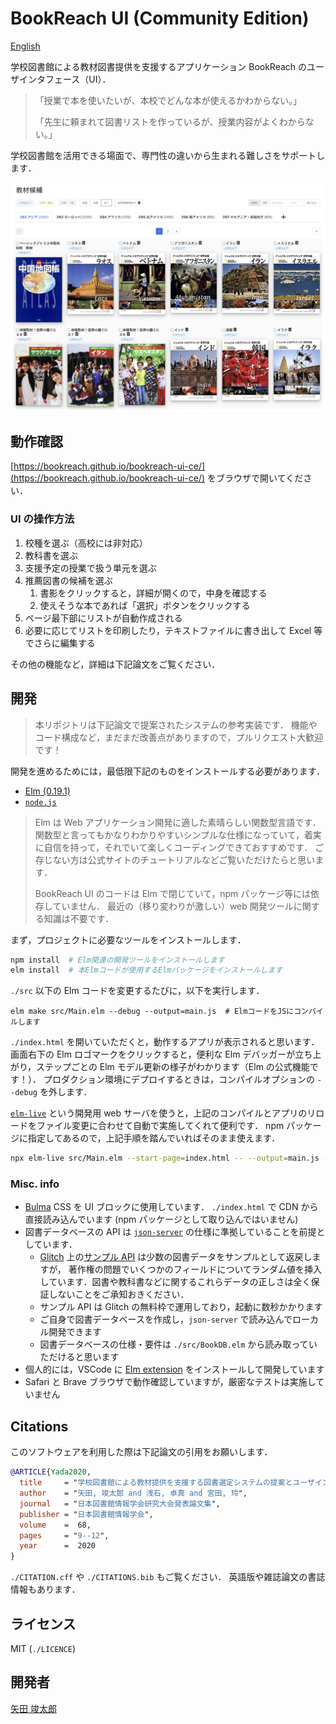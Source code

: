 # BookReach UI (Community Edition)

[English](./README.md)

学校図書館による教材図書提供を支援するアプリケーション BookReach のユーザインタフェース（UI）．

> 「授業で本を使いたいが、本校でどんな本が使えるかわからない。」
>
> 「先生に頼まれて図書リストを作っているが、授業内容がよくわからない。」

学校図書館を活用できる場面で、専門性の違いから生まれる難しさをサポートします．

![BookReach-UIの画面イメージ ](/assets/bookreach-ui.png)

## 動作確認

[https://bookreach.github.io/bookreach-ui-ce/](https://bookreach.github.io/bookreach-ui-ce/) をブラウザで開いてください．

### UI の操作方法

1. 校種を選ぶ（高校には非対応）
2. 教科書を選ぶ
3. 支援予定の授業で扱う単元を選ぶ
4. 推薦図書の候補を選ぶ
   1. 書影をクリックすると，詳細が開くので，中身を確認する
   2. 使えそうな本であれば「選択」ボタンをクリックする
5. ページ最下部にリストが自動作成される
6. 必要に応じてリストを印刷したり，テキストファイルに書き出して Excel 等でさらに編集する

その他の機能など，詳細は下記論文をご覧ください．

## 開発

> 本リポジトリは下記論文で提案されたシステムの参考実装です．
> 機能やコード構成など，まだまだ改善点がありますので，プルリクエスト大歓迎です！

開発を進めるためには，最低限下記のものをインストールする必要があります．

- [Elm (0.19.1)](https://elm-lang.org/)
- [`node.js`](https://nodejs.org/en/)

> Elm は Web アプリケーション開発に適した素晴らしい関数型言語です．
> 関数型と言ってもかなりわかりやすいシンプルな仕様になっていて，着実に自信を持って，それでいて楽しくコーディングできておすすめです．
> ご存じない方は公式サイトのチュートリアルなどご覧いただけたらと思います．
>
> BookReach UI のコードは Elm で閉じていて，npm パッケージ等には依存していません．
> 最近の（移り変わりが激しい）web 開発ツールに関する知識は不要です．

まず，プロジェクトに必要なツールをインストールします．

```bash
npm install  # Elm関連の開発ツールをインストールします
elm install  # 本Elmコードが使用するElmパッケージをインストールします
```

`./src` 以下の Elm コードを変更するたびに，以下を実行します．

```shell
elm make src/Main.elm --debug --output=main.js  # ElmコードをJSにコンパイルします
```

`./index.html` を開いていただくと，動作するアプリが表示されると思います．
画面右下の Elm ロゴマークをクリックすると，便利な Elm デバッガーが立ち上がり，ステップごとの Elm モデル更新の様子がわかります（Elm の公式機能です！）．
プロダクション環境にデプロイするときは，コンパイルオプションの `--debug` を外します．

[`elm-live`](https://github.com/wking-io/elm-live) という開発用 web サーバを使うと，上記のコンパイルとアプリのリロードをファイル変更に合わせて自動で実施してくれて便利です．
npm パッケージに指定してあるので，上記手順を踏んでいればそのまま使えます．

```bash
npx elm-live src/Main.elm --start-page=index.html -- --output=main.js --debug
```

### Misc. info

- [Bulma](https://bulma.io) CSS を UI ブロックに使用しています． `./index.html` で CDN から直接読み込んでいます (npm パッケージとして取り込んではいません)
- 図書データベースの API は [`json-server`](https://github.com/typicode/json-server) の仕様に準拠していることを前提としています．
  - [Glitch](https://glitch.com) 上の[サンプル API](https://lean-hail-roast.glitch.me/) は少数の図書データをサンプルとして返戻しますが， 著作権の問題でいくつかのフィールドについてランダム値を挿入しています．図書や教科書などに関するこれらデータの正しさは全く保証しないことをご承知おきください．
  - サンプル API は Glitch の無料枠で運用しており，起動に数秒かかります
  - ご自身で図書データベースを作成し，`json-server` で読み込んでローカル開発できます
  - 図書データベースの仕様・要件は `./src/BookDB.elm` から読み取っていただけると思います
- 個人的には，VSCode に [Elm extension](https://github.com/elm-tooling/elm-language-client-vscode) をインストールして開発しています
- Safari と Brave ブラウザで動作確認していますが，厳密なテストは実施していません

## Citations

このソフトウェアを利用した際は下記論文の引用をお願いします．

```bibtex
@ARTICLE{Yada2020,
  title     = "学校図書館による教材提供を支援する図書選定システムの提案とユーザインタフェースの予備的評価",
  author    = "矢田, 竣太郎 and 浅石, 卓真 and 宮田, 玲",
  journal   = "日本図書館情報学会研究大会発表論文集",
  publisher = "日本図書館情報学会",
  volume    =  68,
  pages     = "9--12",
  year      =  2020
}
```

`./CITATION.cff` や `./CITATIONS.bib` もご覧ください．
英語版や雑誌論文の書誌情報もあります．

## ライセンス

MIT (`./LICENCE`)

## 開発者

[矢田 竣太郎](https://shuntaroy.com)
